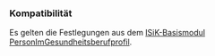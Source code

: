 ### Kompatibilität

Es gelten die Festlegungen aus dem [ISiK-Basismodul PersonImGesundheitsberufprofil](https://simplifier.net/guide/implementierungsleitfadenisik-basismodul/I-markdown-Datenobjekte-Datenobjekte-PersonImGesundheitsberuf?version=current).